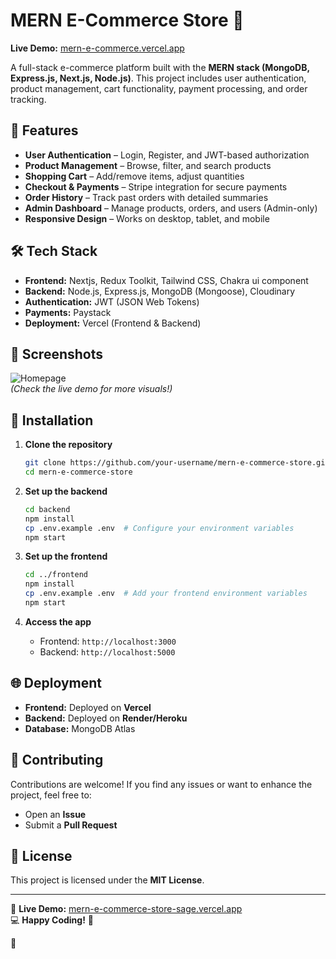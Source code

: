 # MERN E-Commerce Store 🌟  

**Live Demo:** [mern-e-commerce.vercel.app](https://casb-e-commerce.vercel.app/)  

A full-stack e-commerce platform built with the **MERN stack (MongoDB, Express.js, Next.js, Node.js)**. This project includes user authentication, product management, cart functionality, payment processing, and order tracking.  

## 🚀 Features  

- **User Authentication** – Login, Register, and JWT-based authorization  
- **Product Management** – Browse, filter, and search products  
- **Shopping Cart** – Add/remove items, adjust quantities  
- **Checkout & Payments** – Stripe integration for secure payments  
- **Order History** – Track past orders with detailed summaries  
- **Admin Dashboard** – Manage products, orders, and users (Admin-only)  
- **Responsive Design** – Works on desktop, tablet, and mobile  

## 🛠 Tech Stack  

- **Frontend:** Nextjs, Redux Toolkit, Tailwind CSS, Chakra ui component  
- **Backend:** Node.js, Express.js, MongoDB (Mongoose), Cloudinary  
- **Authentication:** JWT (JSON Web Tokens)  
- **Payments:** Paystack  
- **Deployment:** Vercel (Frontend & Backend)  

## 📸 Screenshots  

![Homepage](https://mern-e-commerce-store-sage.vercel.app/screenshot-home.png)  
*(Check the live demo for more visuals!)*  

## 🔧 Installation  

1. **Clone the repository**  
   ```sh
   git clone https://github.com/your-username/mern-e-commerce-store.git
   cd mern-e-commerce-store
   ```

2. **Set up the backend**  
   ```sh
   cd backend
   npm install
   cp .env.example .env  # Configure your environment variables
   npm start
   ```

3. **Set up the frontend**  
   ```sh
   cd ../frontend
   npm install
   cp .env.example .env  # Add your frontend environment variables
   npm start
   ```

4. **Access the app**  
   - Frontend: `http://localhost:3000`  
   - Backend: `http://localhost:5000`  

## 🌐 Deployment  

- **Frontend:** Deployed on **Vercel**  
- **Backend:** Deployed on **Render/Heroku**  
- **Database:** MongoDB Atlas  

## 🤝 Contributing  

Contributions are welcome! If you find any issues or want to enhance the project, feel free to:  
- Open an **Issue**  
- Submit a **Pull Request**  

## 📜 License  

This project is licensed under the **MIT License**.  

---

🔗 **Live Demo:** [mern-e-commerce-store-sage.vercel.app](https://mern-e-commerce-store-sage.vercel.app)  
💻 **Happy Coding!** 🚀  

🎯
